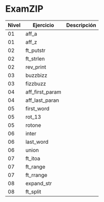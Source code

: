 # ExamZIP

| Nivel | Ejercicio | Descripción |
|---|---|---|
| 01 | aff_a | 
| 01 | aff_z |
| 02 | ft_putstr |
| 02 | ft_strlen |
| 02 | rev_print |
| 03 | buzzbizz |
| 03 | fizzbuzz |
| 04 | aff_first_param |
| 04 | aff_last_paran |
| 05 | first_word |
| 05 | rot_13 |
| 05 | rotone |
| 06 | inter |
| 06 | last_word |
| 06 | union |
| 07 | ft_itoa |
| 07 | ft_range |
| 07 | ft_rrange |
| 08 | expand_str |
| 08 | ft_split |
